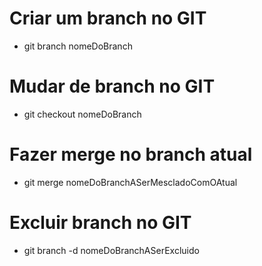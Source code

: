 # Criar um branch no GIT
- git branch nomeDoBranch

# Mudar de branch no GIT
- git checkout nomeDoBranch

# Fazer merge no branch atual
- git merge nomeDoBranchASerMescladoComOAtual

# Excluir branch no GIT
- git branch -d nomeDoBranchASerExcluido
